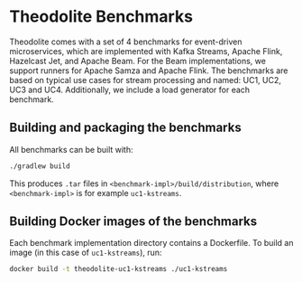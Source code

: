 # Theodolite Benchmarks

Theodolite comes with a set of 4 benchmarks for event-driven microservices, which are implemented with Kafka Streams, Apache Flink, Hazelcast Jet, and Apache Beam. For the Beam implementations, we support runners for Apache Samza and Apache Flink.
The benchmarks are based on typical use cases for stream processing and named: UC1, UC2, UC3 and UC4.
Additionally, we include a load generator for each benchmark.

## Building and packaging the benchmarks

All benchmarks can be built with:

```sh
./gradlew build
```

This produces `.tar` files in `<benchmark-impl>/build/distribution`, where `<benchmark-impl>` is for example
`uc1-kstreams`.

## Building Docker images of the benchmarks

Each benchmark implementation directory contains a Dockerfile. To build an image (in this case of `uc1-kstreams`), run:

```sh
docker build -t theodolite-uc1-kstreams ./uc1-kstreams
```
